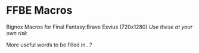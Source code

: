 # FFBE Macros
Bignox Macros for Final Fantasy:Brave Exvius (720x1280)
*Use these at your own risk*

More useful words to be filled in...?